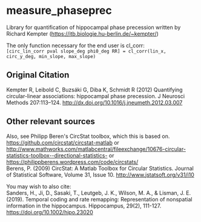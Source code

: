 measure_phaseprec
=================

Library for quantification of hippocampal phase precession written by Richard Kempter (https://itb.biologie.hu-berlin.de/~kempter/)

The only function necessary for the end user is cl_corr:  
`[circ_lin_corr pval slope_deg phi0_deg RR] = cl_corr(lin_x, circ_y_deg, min_slope, max_slope)`


## Original Citation
Kempter R, Leibold C, Buzsáki G, Diba K, Schmidt R (2012) Quantifying circular-linear associations: hippocampal phase precession. J Neurosci Methods 207:113–124. http://dx.doi.org/10.1016/j.jneumeth.2012.03.007


## Other relevant sources
Also, see Philipp Beren's CircStat toolbox, which this is based on.  
https://github.com/circstat/circstat-matlab or  
http://www.mathworks.com/matlabcentral/fileexchange/10676-circular-statistics-toolbox--directional-statistics- or  
https://philippberens.wordpress.com/code/circstats/  
Berens, P. (2009) CircStat: A Matlab Toolbox for Circular Statistics. Journal of Statistical Software, Volume 31, Issue 10. http://www.jstatsoft.org/v31/i10

You may wish to also cite:  
Sanders, H., Ji, D., Sasaki, T., Leutgeb, J. K., Wilson, M. A., & Lisman, J. E. (2019). Temporal coding and rate remapping: Representation of nonspatial information in the hippocampus. Hippocampus, 29(2), 111-127.  https://doi.org/10.1002/hipo.23020
